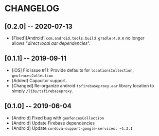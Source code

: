 # CHANGELOG

## [0.2.0] -- 2020-07-13
* [Fixed][Android] `com.android.tools.build:gradle:4.0.0` no longer allows "*direct local aar dependencies*".

## [0.1.1] -- 2019-09-11
- [iOS] Fix issue #11:  Provide defaults for `locationsCollection`, `geofencesCollection`
- [Added] Capacitor support.
- [Changed] Re-organize android `tsfirebaseproxy.aar` library location to simply `/libs/tsfirebaseproxy`.

## [0.1.0] -- 2019-06-04
- [Android] Fixed bug with `geofencesCollection`
- [Android] Update Firebase dependencies
- [Android] Update `cordova-support-google-services: ~1.3.1`
